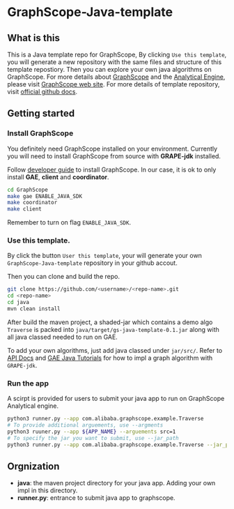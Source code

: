 # GraphScope-Java-template

## What is this

This is a Java template repo for GraphScope, By clicking `Use this template`, you will generate a new repository with the same files and structure of this template repostiory. Then you can explore your own java algorithms on GraphScope.
For more details about [GraphScope](https://github.com/alibaba/GraphScope) and the [Analytical Engine](https://graphscope.io/docs/analytics_engine.html), please visit [GraphScope web site](https://graphscope.io/). For more details of template repository, visit [official github docs](https://docs.github.com/en/repositories/creating-and-managing-repositories/creating-a-repository-from-a-template).

## Getting started

### Install GraphScope 

You definitely need GraphScope installed on your environment. Currently you will need to install GraphScope from source with **GRAPE-jdk** installed.

Follow [developer guide](https://graphscope.io/docs/developer_guide.html#building-and-testing-graphscope-locally-with-docker) to install GraphScope. In our case, it is ok to only install **GAE**, **client**  and **coordinator**.

```bash
cd GraphScope
make gae ENABLE_JAVA_SDK
make coordinator
make client
```

Remember to turn on flag `ENABLE_JAVA_SDK`.

### Use this template.

By click the button `User this template`, your will generate your own `GraphScope-Java-template` repository in your github accout.

Then you can clone and build the repo.

```bash
git clone https://github.com/<username>/<repo-name>.git
cd <repo-name>
cd java
mvn clean install
```

After build the maven project, a shaded-jar which contains a demo algo `Traverse` is packed into `java/target/gs-java-template-0.1.jar` along with all java classed needed to run on GAE.

To add your own algorithms, just add java classed under `jar/src/`. Refer to [API Docs](https://graphscope.io/docs/reference/gae_java/index.html) and [GAE Java Tutorials](https://graphscope.io/docs/analytics_engine.html#run-algorithm-in-java) for how to impl a graph algorithm with `GRAPE-jdk`.


### Run the app

A scirpt is provided for users to submit your java app to run on GraphScope Analytical engine.

```bash
python3 runner.py --app com.alibaba.graphscope.example.Traverse
# To provide additional arguements, use --argments
python3 ruuner.py --app ${APP_NAME} --arguements src=1
# To specify the jar you want to submit, use --jar_path
python3 runner.py --app com.alibaba.graphscope.example.Traverse --jar_path ${path_to_jar}
```


## Orgnization
- **java**: the maven project directory for your java app. Adding your own impl in this directory.
- **runner.py**: entrance to submit java app to graphscope.
